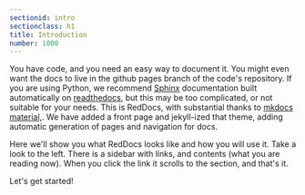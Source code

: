 ```yaml
---
sectionid: intro
sectionclass: h1
title: Introduction
number: 1000
---
```


You have code, and you need an easy way to document it. You might even want the docs to live in the github pages branch of the code's repository. If you are using Python, we recommend [Sphinx](http://www.sphinx-doc.org/en/stable/contents.html) documentation built automatically on [readthedocs](http://readthedocs.org/), but this may be too complicated, or not suitable for your needs. This is RedDocs, with substantial thanks to  <a href="https://github.com/squidfunk/mkdocs-material" target="_blank">mkdocs material,</a>. We have added a front page and jekyll-ized that theme, adding automatic generation of pages and navigation for docs. 

Here we'll show you what RedDocs looks like and how you will use it. Take a look to the left. There is a sidebar with links, and contents (what you are reading now). When you click the link it scrolls to the section, and that's it.

Let's get started!
